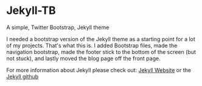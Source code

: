 # Jekyll-TB
A simple, Twitter Bootstrap, Jekyll theme

I needed a bootstrap version of the Jekyll theme as a starting point for a lot of my projects. That's what this is. I added Bootstrap files, made the navigation bootstrap, made the footer stick to the bottom of the screen (but not stuck), and lastly moved the blog page off the front page.

For more information about Jekyll please check out: [Jekyll Website](http://jekyllrb.com/) or the [Jekyll github](http://github.com/jekyll/jekyll)
